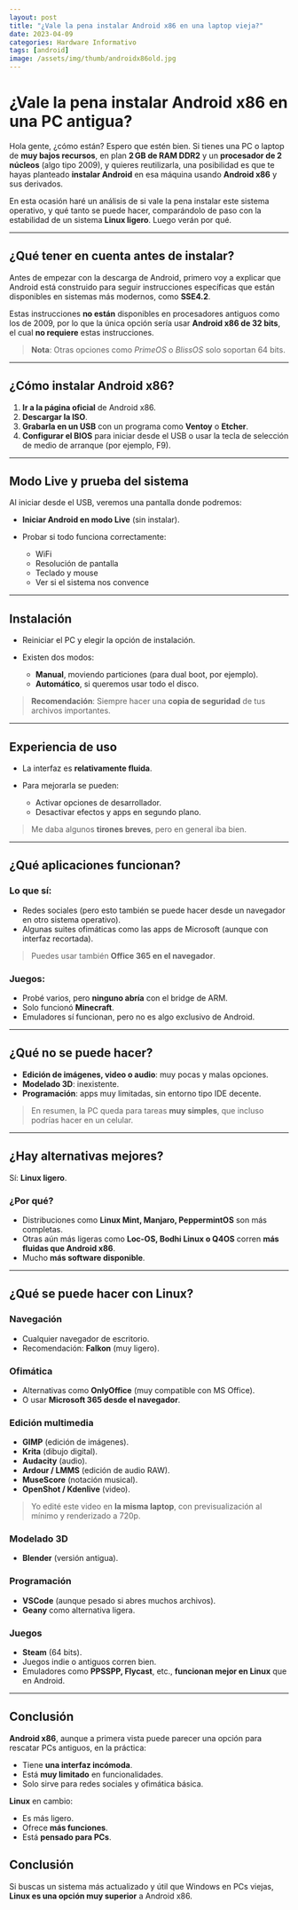```yaml
---
layout: post
title: "¿Vale la pena instalar Android x86 en una laptop vieja?"
date: 2023-04-09
categories: Hardware Informativo
tags: [android]
image: /assets/img/thumb/androidx86old.jpg
---
```


# ¿Vale la pena instalar Android x86 en una PC antigua?

Hola gente, ¿cómo están? Espero que estén bien. Si tienes una PC o laptop de **muy bajos recursos**, en plan **2 GB de RAM DDR2** y un **procesador de 2 núcleos** (algo tipo 2009), y quieres reutilizarla, una posibilidad es que te hayas planteado **instalar Android** en esa máquina usando **Android x86** y sus derivados.

En esta ocasión haré un análisis de si vale la pena instalar este sistema operativo, y qué tanto se puede hacer, comparándolo de paso con la estabilidad de un sistema **Linux ligero**. Luego verán por qué.

---

## ¿Qué tener en cuenta antes de instalar?

Antes de empezar con la descarga de Android, primero voy a explicar que Android está construido para seguir instrucciones específicas que están disponibles en sistemas más modernos, como **SSE4.2**.

Estas instrucciones **no están** disponibles en procesadores antiguos como los de 2009, por lo que la única opción sería usar **Android x86 de 32 bits**, el cual **no requiere** estas instrucciones.

> **Nota**: Otras opciones como *PrimeOS* o *BlissOS* solo soportan 64 bits.

---

## ¿Cómo instalar Android x86?

1. **Ir a la página oficial** de Android x86.
2. **Descargar la ISO**.
3. **Grabarla en un USB** con un programa como **Ventoy** o **Etcher**.
4. **Configurar el BIOS** para iniciar desde el USB o usar la tecla de selección de medio de arranque (por ejemplo, F9).

---

## Modo Live y prueba del sistema

Al iniciar desde el USB, veremos una pantalla donde podremos:

* **Iniciar Android en modo Live** (sin instalar).
* Probar si todo funciona correctamente:

  * WiFi
  * Resolución de pantalla
  * Teclado y mouse
  * Ver si el sistema nos convence

---

## Instalación

* Reiniciar el PC y elegir la opción de instalación.
* Existen dos modos:

  * **Manual**, moviendo particiones (para dual boot, por ejemplo).
  * **Automático**, si queremos usar todo el disco.

> **Recomendación**: Siempre hacer una **copia de seguridad** de tus archivos importantes.

---

## Experiencia de uso

* La interfaz es **relativamente fluida**.
* Para mejorarla se pueden:

  * Activar opciones de desarrollador.
  * Desactivar efectos y apps en segundo plano.

> Me daba algunos **tirones breves**, pero en general iba bien.

---

## ¿Qué aplicaciones funcionan?

### Lo que sí:

* Redes sociales (pero esto también se puede hacer desde un navegador en otro sistema operativo).
* Algunas suites ofimáticas como las apps de Microsoft (aunque con interfaz recortada).

> Puedes usar también **Office 365 en el navegador**.

### Juegos:

* Probé varios, pero **ninguno abría** con el bridge de ARM.
* Solo funcionó **Minecraft**.
* Emuladores sí funcionan, pero no es algo exclusivo de Android.

---

## ¿Qué no se puede hacer?

* **Edición de imágenes, video o audio**: muy pocas y malas opciones.
* **Modelado 3D**: inexistente.
* **Programación**: apps muy limitadas, sin entorno tipo IDE decente.

> En resumen, la PC queda para tareas **muy simples**, que incluso podrías hacer en un celular.

---

## ¿Hay alternativas mejores?

Sí: **Linux ligero**.

### ¿Por qué?

* Distribuciones como **Linux Mint, Manjaro, PeppermintOS** son más completas.
* Otras aún más ligeras como **Loc-OS, Bodhi Linux o Q4OS** corren **más fluidas que Android x86**.
* Mucho **más software disponible**.

---

## ¿Qué se puede hacer con Linux?

### Navegación

* Cualquier navegador de escritorio.
* Recomendación: **Falkon** (muy ligero).

### Ofimática

* Alternativas como **OnlyOffice** (muy compatible con MS Office).
* O usar **Microsoft 365 desde el navegador**.

### Edición multimedia

* **GIMP** (edición de imágenes).
* **Krita** (dibujo digital).
* **Audacity** (audio).
* **Ardour / LMMS** (edición de audio RAW).
* **MuseScore** (notación musical).
* **OpenShot / Kdenlive** (video).

> Yo edité este video en **la misma laptop**, con previsualización al mínimo y renderizado a 720p.

### Modelado 3D

* **Blender** (versión antigua).

### Programación

* **VSCode** (aunque pesado si abres muchos archivos).
* **Geany** como alternativa ligera.

### Juegos

* **Steam** (64 bits).
* Juegos indie o antiguos corren bien.
* Emuladores como **PPSSPP, Flycast**, etc., **funcionan mejor en Linux** que en Android.

---

## Conclusión

**Android x86**, aunque a primera vista puede parecer una opción para rescatar PCs antiguos, en la práctica:

* Tiene **una interfaz incómoda**.
* Está **muy limitado** en funcionalidades.
* Solo sirve para redes sociales y ofimática básica.

**Linux** en cambio:

* Es más ligero.
* Ofrece **más funciones**.
* Está **pensado para PCs**.


## Conclusión

Si buscas un sistema más actualizado y útil que Windows en PCs viejas, **Linux es una opción muy superior** a Android x86.
